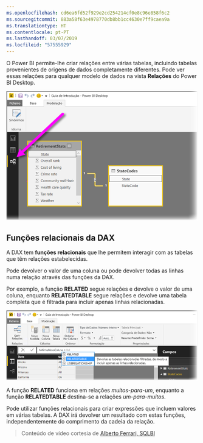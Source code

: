```yaml
---
ms.openlocfilehash: cd6ea6fd52f929e2cd254214cf0e8c96e858f6c2
ms.sourcegitcommit: 883a58f63e4978770db8bb1cc4630e7ff9caea9a
ms.translationtype: HT
ms.contentlocale: pt-PT
ms.lasthandoff: 03/07/2019
ms.locfileid: "57555929"
---
```

O Power BI permite-lhe criar relações entre várias tabelas, incluindo tabelas provenientes de origens de dados completamente diferentes. Pode ver essas relações para qualquer modelo de dados na vista **Relações** do Power BI Desktop.

![](media/7-5-table-relationships-and-dax/dax-relationships_1.png)

## <a name="dax-relational-functions"></a>Funções relacionais da DAX
A DAX tem **funções relacionais** que lhe permitem interagir com as tabelas que têm relações estabelecidas.

Pode devolver o valor de uma coluna ou pode devolver todas as linhas numa relação através das funções da DAX.

Por exemplo, a função **RELATED** segue relações e devolve o valor de uma coluna, enquanto **RELATEDTABLE** segue relações e devolve uma tabela completa que é filtrada para incluir apenas linhas relacionadas.

![](media/7-5-table-relationships-and-dax/dax-relationships_2.png)

A função **RELATED** funciona em relações *muitos-para-um*, enquanto a função **RELATEDTABLE** destina-se a relações *um-para-muitos*.

Pode utilizar funções relacionais para criar expressões que incluem valores em várias tabelas. A DAX irá devolver um resultado com estas funções, independentemente do comprimento da cadeia da relação.

> Conteúdo de vídeo cortesia de [Alberto Ferrari, SQLBI](http://www.sqlbi.com/learning-dax)
> 
> 

